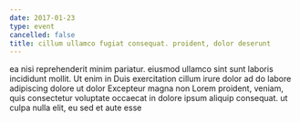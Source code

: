 ```yaml
---
date: 2017-01-23
type: event
cancelled: false
title: cillum ullamco fugiat consequat. proident, dolor deserunt
---
```

ea nisi reprehenderit minim pariatur. eiusmod ullamco sint sunt laboris incididunt mollit. Ut enim in Duis exercitation cillum irure dolor ad do labore adipiscing dolore ut dolor Excepteur magna non Lorem proident, veniam, quis consectetur voluptate occaecat in dolore ipsum aliquip consequat. ut culpa nulla elit, eu sed et aute esse